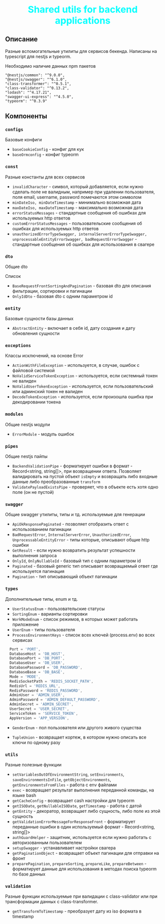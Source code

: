 # <p align="center" style="font-size: 30px; font-weight: bold; color: cyan;">Shared utils for backend applications</p>

## Описание

Разные вспомогательные утилиты для сервисов бекенда. Написаны на typescript для nestjs и typeorm.

Необходимо наличие данных npm пакетов

```npm
"@nestjs/common": "^9.0.0",
"@nestjs/swagger": "^6.1.0",
"class-transformer": "^0.5.1",
"class-validator": "^0.13.2",
"lodash": "^4.17.21",
"swagger-ui-express": "^4.5.0",
"typeorm": "^0.3.9"
```

## Компоненты

### `configs`

Базовые конфиги

- `baseCookieConfig` - конфиг для кук
- `baseOrmconfig` - конфиг typeorm

### `const`

Разные константы для всех сервисов

- `invalidCharacter` - символ, который добавляется, если нужно сделать поле не валидным, например при удалении пользователя, поля email, username, password помечаются этом символом
- `minDateIso, minDateTimestamp` - минимально возможная дата
- `maxDateIso, maxDateTimestamp` - максимально возможная дата
- `errorStatusMessages` - стандартные сообщения об ошибках для используемых http ответов
- `customErrorStatusMessages` - пользовательские сообщения об ошибках для используемых http ответов
- `unauthorizedErrorTypeSwagger, internalServerErrorTypeSwagger, unprocessableEntityErrorSwagger, badRequestErrorSwagger` - стандартные сообщения об ошибках для использования в свагере

### `dto`

Общие dto

Список

- `BaseRequestFrontSortingAndPagination` - базовая dto для описания фильтрации, сортировки и пагинации
- `OnlyIdDto` - базовая dto с одним параметром id

### `entity`

Базовые сущности базы данных

- `AbstractEntity` - включает в себя id, дату создания и дату обновления сущности

### `exceptions`

Классы исключений, на основе Error

- `ActionWithFileException` - используется, в случае, ошибок с файловой системой
- `NoValidServiceTokenException` - используется, если системный токен не валиден
- `NoValidUserTokenException` - используется, если пользовательский или админский токен не валиден
- `DecodeTokenException` - используется, если произошла ошибка при декодировании токена

### `modules`

Общие nestjs модули

- `ErrorModule` - модуль ошибок

### `pipes`

Общие nestjs пайпы

- `BackendValidationPipe` - форматирует ошибки в формат - Record\<string, string[]\>, при возвращении ответа. Позволяет валидировать на пустой объект `isEmpty` и возвращать либо входные данные либо преобразованные `transform`
- `ValidatePayloadExistsPipe` - проверяет, что в объекте есть хотя одно поле (он не пустой)

### `swagger`

Общие swagger утилиты, типы и тд. используемые для генерации

- `ApiOkResponsePaginated` - позволяет отобразить ответ с использованием пагинации
- `BadRequestError`, `InternalServerError`, `UnauthorizedError`, `UnprocessableEntityError` - типы которые, описывают общие http ошибки
- `GetResult` - если нужно возвратить результат успешности выполнения запроса
- `OnlyId`, `OnlyNullableId` - базовый тип с одним параметром id
- `Paginated` - базовый generic тип описывает возвращаемый ответ где используется пагинация
- `Pagination` - тип описывающий объект пагинации

### `types`

Дополнительные типы, enum и тд.

- `UserStatusEnum` - пользовательские статусы
- `SortingEnum` - варианты сортировки
- `WorkModeEnum` - список режимов, в которых может работать приложение
- `UserEnum` - типы пользователя
- `ProcessEnvironmentKeys` - список всех ключей (process.env) во всех сервисах

```typescript
  Port = 'PORT',
  DatabaseHost = 'DB_HOST',
  DatabasePort = 'DB_PORT',
  DatabaseUser = 'DB_USER',
  DatabasePassword = 'DB_PASSWORD',
  DatabaseBase = 'DB_BASE',
  Mode = 'MODE',
  RedisSocketPath = 'REDIS_SOCKET_PATH',
  RedisUrl = 'REDIS_URL',
  RedisPassword = 'REDIS_PASSWORD',
  AdminUser = 'ADMIN_USER',
  AdminPassword = 'ADMIN_DEFAULT_PASSWORD',
  AdminSecret = 'ADMIN_SECRET',
  UserSecret = 'USER_SECRET',
  ServiceToken = 'SERVICE_TOKEN',
  AppVersion = 'APP_VERSION',
```

- `GenderEnum` - пол пользователя или другого живого существа

- `TupleUnion` - возвращает кортеж, в котором нужно описать все ключи по одному разу

### `utils`

Разные полезные функции

- `setVariablesOutOfEnvironmentString`, `setEnvironments`, `saveEnvironmentsInFile`, `getObjectEnvironments`, `getEnvironmentsFromFiles` - работа с env файлами
- `exec` - возвращает результат выполнения переданной команды, на языке bash
- `getCacheConfig` - возвращает cash настройки для typeorm
- `getISODate`, `getNullableISODate`, `getTimestamp` - работа с датой
- `getEntity` - декоратор, возвращает либо сущность, либо поле из этой сущность
- `getValidationErrorMessageForResponseFront` - форматирует переданные ошибки в один используемый формат - Record\<string, string[]\>
- `authGuardHelper` - защитник, используется если нужно работать с авторизованным пользователем
- `setupSwagger` - устанавливает настройки свагера
- `getPaginationObject` - возвращает объект пагинации для отправки на фронт
- `preparePagination`, `prepareSorting`, `prepareLike`, `prepareBetween` - форматирует данные для использования в методах поиска typeorm по базе данных

### `validation`

Разные функции используемые при валидации с class-validator или при трансформации данных с class-transformer.

- `getTransformToTimestamp` - преобразует дату из iso формата в timestamp

